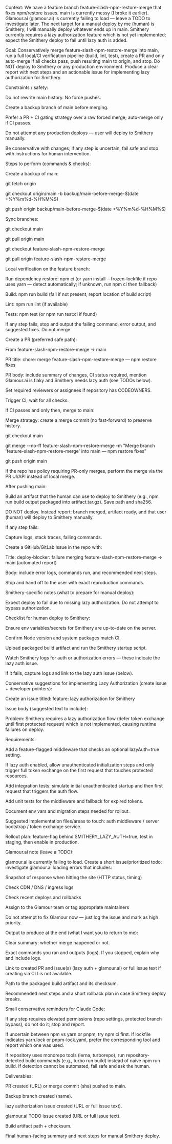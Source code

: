 Context:
We have a feature branch feature-slash-npm-restore-merge that fixes npm/restore issues. main is currently messy (I broke it earlier). Glamour.ai (glamour.ai) is currently failing to load — leave a TODO to investigate later. The next target for a manual deploy by me (human) is Smithery; I will manually deploy whatever ends up in main. Smithery currently requires a lazy authorization feature which is not yet implemented; expect the Smithery deploy to fail until lazy auth is added.

Goal:
Conservatively merge feature-slash-npm-restore-merge into main, run a full local/CI verification pipeline (build, lint, test), create a PR and only auto-merge if all checks pass, push resulting main to origin, and stop. Do NOT deploy to Smithery or any production environment. Produce a clear report with next steps and an actionable issue for implementing lazy authorization for Smithery.

Constraints / safety:

Do not rewrite main history. No force pushes.

Create a backup branch of main before merging.

Prefer a PR + CI gating strategy over a raw forced merge; auto-merge only if CI passes.

Do not attempt any production deploys — user will deploy to Smithery manually.

Be conservative with changes; if any step is uncertain, fail safe and stop with instructions for human intervention.

Steps to perform (commands & checks):

Create a backup of main:

git fetch origin

git checkout origin/main -b backup/main-before-merge-$(date +%Y%m%d-%H%M%S)

git push origin backup/main-before-merge-$(date +%Y%m%d-%H%M%S)

Sync branches:

git checkout main

git pull origin main

git checkout feature-slash-npm-restore-merge

git pull origin feature-slash-npm-restore-merge

Local verification on the feature branch:

Run dependency restore: npm ci (or yarn install --frozen-lockfile if repo uses yarn — detect automatically; if unknown, run npm ci then fallback)

Build: npm run build (fail if not present, report location of build script)

Lint: npm run lint (if available)

Tests: npm test (or npm run test:ci if found)

If any step fails, stop and output the failing command, error output, and suggested fixes. Do not merge.

Create a PR (preferred safe path):

From feature-slash-npm-restore-merge -> main

PR title: chore: merge feature-slash-npm-restore-merge — npm restore fixes

PR body: include summary of changes, CI status required, mention Glamour.ai is flaky and Smithery needs lazy auth (see TODOs below).

Set required reviewers or assignees if repository has CODEOWNERS.

Trigger CI; wait for all checks.

If CI passes and only then, merge to main:

Merge strategy: create a merge commit (no fast-forward) to preserve history.

git checkout main

git merge --no-ff feature-slash-npm-restore-merge -m "Merge branch 'feature-slash-npm-restore-merge' into main — npm restore fixes"

git push origin main

If the repo has policy requiring PR-only merges, perform the merge via the PR UI/API instead of local merge.

After pushing main:

Build an artifact that the human can use to deploy to Smithery (e.g., npm run build output packaged into artifact.tar.gz). Save path and sha256.

DO NOT deploy. Instead report: branch merged, artifact ready, and that user (human) will deploy to Smithery manually.

If any step fails:

Capture logs, stack traces, failing commands.

Create a GitHub/GitLab issue in the repo with:

Title: deploy-blocker: failure merging feature-slash-npm-restore-merge -> main (automated report)

Body: include error logs, commands run, and recommended next steps.

Stop and hand off to the user with exact reproduction commands.

Smithery-specific notes (what to prepare for manual deploy):

Expect deploy to fail due to missing lazy authorization. Do not attempt to bypass authorization.

Checklist for human deploy to Smithery:

Ensure env variables/secrets for Smithery are up-to-date on the server.

Confirm Node version and system packages match CI.

Upload packaged build artifact and run the Smithery startup script.

Watch Smithery logs for auth or authorization errors — these indicate the lazy auth issue.

If it fails, capture logs and link to the lazy auth issue (below).

Conservative suggestions for implementing Lazy Authorization (create issue + developer pointers):

Create an issue titled: feature: lazy authorization for Smithery

Issue body (suggested text to include):

Problem: Smithery requires a lazy authorization flow (defer token exchange until first protected request) which is not implemented, causing runtime failures on deploy.

Requirements:

Add a feature-flagged middleware that checks an optional lazyAuth=true setting.

If lazy auth enabled, allow unauthenticated initialization steps and only trigger full token exchange on the first request that touches protected resources.

Add integration tests: simulate initial unauthenticated startup and then first request that triggers the auth flow.

Add unit tests for the middleware and fallback for expired tokens.

Document env vars and migration steps needed for rollout.

Suggested implementation files/areas to touch: auth middleware / server bootstrap / token exchange service.

Rollout plan: feature-flag behind SMITHERY_LAZY_AUTH=true, test in staging, then enable in production.

Glamour.ai note (leave a TODO):

glamour.ai is currently failing to load. Create a short issue/prioritized todo: investigate glamour.ai loading errors that includes:

Snapshot of response when hitting the site (HTTP status, timing)

Check CDN / DNS / ingress logs

Check recent deploys and rollbacks

Assign to the Glamour team or tag appropriate maintainers

Do not attempt to fix Glamour now — just log the issue and mark as high priority.

Output to produce at the end (what I want you to return to me):

Clear summary: whether merge happened or not.

Exact commands you ran and outputs (logs). If you stopped, explain why and include logs.

Link to created PR and issue(s) (lazy auth + glamour.ai) or full issue text if creating via CLI is not available.

Path to the packaged build artifact and its checksum.

Recommended next steps and a short rollback plan in case Smithery deploy breaks.

Small conservative reminders for Claude Code:

If any step requires elevated permissions (repo settings, protected branch bypass), do not do it; stop and report.

If uncertain between npm vs yarn or pnpm, try npm ci first. If lockfile indicates yarn.lock or pnpm-lock.yaml, prefer the corresponding tool and report which one was used.

If repository uses monorepo tools (lerna, turborepo), run repository-detected build commands (e.g., turbo run build) instead of naive npm run build. If detection cannot be automated, fail safe and ask the human.

Deliverables:

PR created (URL) or merge commit (sha) pushed to main.

Backup branch created (name).

lazy authorization issue created (URL or full issue text).

glamour.ai TODO issue created (URL or full issue text).

Build artifact path + checksum.

Final human-facing summary and next steps for manual Smithery deploy.